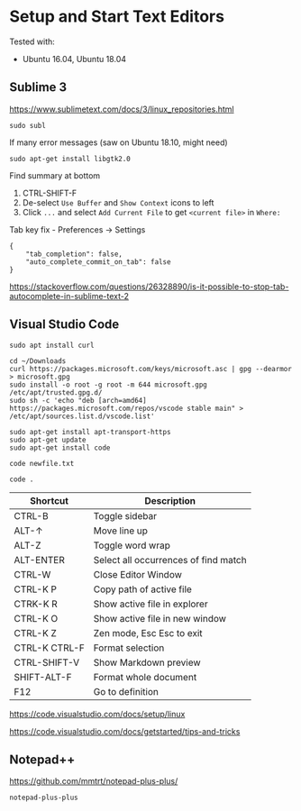 # Setup and Start Text Editors

Tested with:

-   Ubuntu 16.04, Ubuntu 18.04

## Sublime 3

https://www.sublimetext.com/docs/3/linux_repositories.html

```
sudo subl
```

If many error messages (saw on Ubuntu 18.10, might need)

```
sudo apt-get install libgtk2.0
```

Find summary at bottom

1. CTRL-SHIFT-F
2. De-select `Use Buffer` and `Show Context` icons to left
3. Click `...` and select `Add Current File` to get `<current file>` in `Where:`

Tab key fix - Preferences -> Settings

```
{
    "tab_completion": false,
    "auto_complete_commit_on_tab": false
}
```

https://stackoverflow.com/questions/26328890/is-it-possible-to-stop-tab-autocomplete-in-sublime-text-2

## Visual Studio Code

```
sudo apt install curl
```

```
cd ~/Downloads
curl https://packages.microsoft.com/keys/microsoft.asc | gpg --dearmor > microsoft.gpg
sudo install -o root -g root -m 644 microsoft.gpg /etc/apt/trusted.gpg.d/
sudo sh -c 'echo "deb [arch=amd64] https://packages.microsoft.com/repos/vscode stable main" > /etc/apt/sources.list.d/vscode.list'
```

```
sudo apt-get install apt-transport-https
sudo apt-get update
sudo apt-get install code
```

```
code newfile.txt
```

```
code .
```

| Shortcut      | Description                          |
| ------------- | ------------------------------------ |
| CTRL-B        | Toggle sidebar                       |
| ALT-↑         | Move line up                         |
| ALT-Z         | Toggle word wrap                     |
| ALT-ENTER     | Select all occurrences of find match |
| CTRL-W        | Close Editor Window                  |
| CTRL-K P      | Copy path of active file             |
| CTRK-K R      | Show active file in explorer         |
| CTRL-K O      | Show active file in new window       |
| CTRL-K Z      | Zen mode, Esc Esc to exit            |
| CTRL-K CTRL-F | Format selection                     |
| CTRL-SHIFT-V  | Show Markdown preview                |
| SHIFT-ALT-F   | Format whole document                |
| F12           | Go to definition                     |

https://code.visualstudio.com/docs/setup/linux

https://code.visualstudio.com/docs/getstarted/tips-and-tricks

## Notepad++

https://github.com/mmtrt/notepad-plus-plus/

```
notepad-plus-plus
```
